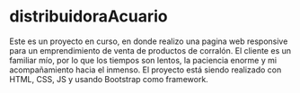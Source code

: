 # distribuidoraAcuario
Este es un proyecto en curso, en donde realizo una pagina web responsive para un emprendimiento de venta de productos de corralón.
El cliente es un familiar mío, por lo que los tiempos son lentos, la paciencia enorme y mi acompañamiento hacia el inmenso.
El proyecto está siendo realizado con HTML, CSS, JS y usando Bootstrap como framework.
